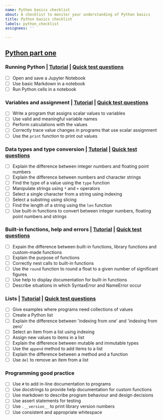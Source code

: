 ```yaml
---
name: Python basics checklist
about: A checklist to monitor your understanding of Python basics
title: Python basics checklist
labels: python_checklist
assignees: ''

---
```


## [Python part one](https://nu-cem.github.io/CompPhys/2021/08/02/Python_basics_one.html)

### Running Python | [Tutorial](https://nu-cem.github.io/CompPhys/2021/08/02/01-Running_Python) | [Quick test questions](https://nu-cem.github.io/CompPhys/2021/08/02/01-Running_python-Qs.html)

- [ ] Open and save a Jupyter Notebook
- [ ] Use basic Markdown in a notebook
- [ ] Run Python cells in a notebook

### Variables and assignment | [Tutorial](https://nu-cem.github.io/CompPhys/2021/08/02/02-Variables-Assignment) | [Quick test questions](https://nu-cem.github.io/CompPhys/2021/08/02/02-Variables-Assignment-Qs.html)

- [ ] Write a program that assigns scalar values to variables
- [ ] Use valid and meaningful variable names
- [ ] Perform calculations with the values
- [ ] Correctly trace value changes in programs that use scalar assignment
- [ ] Use the `print` function to print out values

### Data types and type conversion | [Tutorial](https://nu-cem.github.io/CompPhys/2021/08/02/Data-Types) | [Quick test questions](https://nu-cem.github.io/CompPhys/2021/08/02/Data-Types-Qs.html)

- [ ] Explain the difference between integer numbers and floating point numbers
- [ ] Explain the difference between numbers and character strings
- [ ] Find the type of a value using the `type` function
- [ ] Manipulate strings using `*` and `+` operators
- [ ] Select a single character from a string using indexing
- [ ] Select a substring using slicing
- [ ] Find the length of a string using the `len` function
- [ ] Use built-in functions to convert between integer numbers, floating point numbers and strings

### Built-in functions, help and errors | [Tutorial](https://nu-cem.github.io/CompPhys/2021/08/02/Functions) | [Quick test questions](https://nu-cem.github.io/CompPhys/2021/08/02/Functions-Qs.html)

- [ ] Expain the difference between built-in functions, library functions and custom-made functions
- [ ] Explain the purpose of functions
- [ ] Correctly nest calls to built-in functions
- [ ] Use the `round` function to round a float to a given number of significant figures
- [ ] Use help to display documentation for built-in functions
- [ ] Describe situations in which SyntaxError and NameError occur

### Lists | [Tutorial](https://nu-cem.github.io/CompPhys/2021/08/02/Lists) | [Quick test questions](https://nu-cem.github.io/CompPhys/2021/08/02/Lists-Qs.html)

- [ ] Give examples where programs need collections of values 
- [ ] Create a Python list
- [ ] Explain the difference between 'indexing from one' and 'indexing from zero'
- [ ] Select an item from a list using indexing
- [ ] Assign new values to items in a list
- [ ] Explain the difference between mutable and immutable types
- [ ] Use the `append` method to add items to a list
- [ ] Explain the difference between a method and a function
- [ ] Use `del` to remove an item from a list

### Programming good practice 

- [ ] Use `#` to add in-line documentation to programs
- [ ] Use docstrings to provide help documentation for custom functions
- [ ] Use markdown to describe program behaviour and design decisions
- [ ] Use assert statements for testing
- [ ] Use `.__version__` to print library version numbers
- [ ] Use consistent and appropriate whitespace
